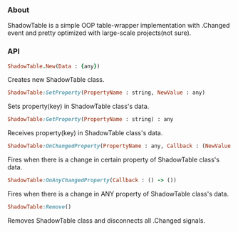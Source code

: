 ### About
ShadowTable is a simple OOP table-wrapper implementation with .Changed event and pretty optimized with large-scale projects(not sure).

### API
```ruby
ShadowTable.New(Data : {any})
```
Creates new ShadowTable class.
```ruby
ShadowTable:SetProperty(PropertyName : string, NewValue : any)
```
Sets property(key) in ShadowTable class's data.
```ruby
ShadowTable:GetProperty(PropertyName : string) : any
```
Receives property(key) in ShadowTable class's data.
```ruby
ShadowTable:OnChangedProperty(PropertyName : any, Callback : (NewValue : any) -> ())
```
Fires when there is a change in certain property of ShadowTable class's data.
```ruby
ShadowTable:OnAnyChangedProperty(Callback : () -> ())
```
Fires when there is a change in ANY property of ShadowTable class's data.
```ruby
ShadowTable:Remove()
```
Removes ShadowTable class and disconnects all .Changed signals.
